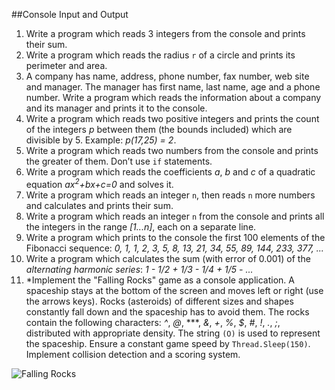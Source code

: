 ##Console Input and Output

1. Write a program which reads 3 integers from the console and prints their sum.
1. Write a program which reads the radius <code>r</code> of a circle and prints its perimeter and area.
1. A company has name, address, phone number, fax number, web site and manager. The manager has first name, last name, age and a phone number. Write a program which reads the information about a company and its manager and prints it to the console.
1. Write a program which reads two positive integers and prints the count of the integers *p* between them (the bounds included) which are divisible by 5. Example: *p(17,25) = 2*.
1. Write a program which reads two numbers from the console and prints the greater of them. Don’t use <code>if</code> statements.
1. Write a program which reads the coefficients *a*, *b* and *c* of a quadratic equation *ax<sup>2</sup>+bx+c=0* and solves it.
1. Write a program which reads an integer <code>n</code>, then reads <code>n</code> more numbers and calculates and prints their sum.
1. Write a program which reads an integer <code>n</code> from the console and prints all the integers in the range *[1...n]*, each on a separate line.
1. Write a program which prints to the console the first 100 elements of the Fibonacci sequence: *0, 1, 1, 2, 3, 5, 8, 13, 21, 34, 55, 89, 144, 233, 377, ...*
1. Write a program which calculates the sum (with error of 0.001) of the *alternating harmonic series*: *1 - 1/2 + 1/3 - 1/4 + 1/5 - ...*
1. \*Implement the "Falling Rocks" game as a console application. A spaceship stays at the bottom of the screen and moves left or right (use the arrows keys). Rocks (asteroids) of different sizes and shapes constantly fall down and the spaceship has to avoid them. The rocks contain the following characters: *^*, *@*, ***, *&*, *+*, *%*, *$*, *#*, *!*, *.*, *;*, distributed with appropriate density. The string <code>(O)</code> is used to represent the spaceship. Ensure a constant game speed by <code>Thread.Sleep(150)</code>. Implement collision detection and a scoring system.

![Falling Rocks](https://raw.github.com/vic-alexiev/TelerikAcademy/master/C%23%20Fundamentals%20I/Homework%20Assignments/4.%20Console%20Input%20and%20Output/11.%20FallingRocks/FallingRocks.png)
